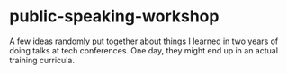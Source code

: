 # public-speaking-workshop
A few ideas randomly put together about things I learned in two years of doing talks at tech conferences. One day, they might end up in an actual training curricula.
